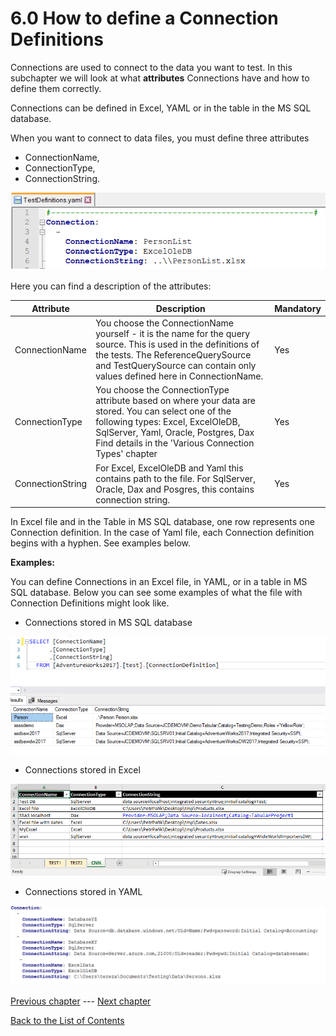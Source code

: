 # 6.0 How to define a Connection Definitions

Connections are used to connect to the data you want to test. In this
subchapter we will look at what **attributes** Connections have and how
to define them correctly.

Connections can be defined in Excel, YAML or in the table in the MS SQL
database.

When you want to connect to data files, you must define three attributes
- ConnectionName, 
- ConnectionType,
- ConnectionString.

![Atributes](Images/media/image23.png)

Here you can find a description of the attributes:


| **Attribute**    | **Description**                 | **Mandatory** |
|------------------|---------------------------------|---------------|
| ConnectionName   | You choose the ConnectionName yourself - it is the name for the query source. This is used in the definitions of the tests. The ReferenceQuerySource and TestQuerySource can contain only values defined here in ConnectionName.   | Yes           |
| ConnectionType   | You choose the ConnectionType attribute based on where your data are stored. You can select one of the following types: Excel, ExcelOleDB, SqlServer, Yaml, Oracle, Postgres, Dax Find details in the 'Various Connection Types' chapter | Yes           |
| ConnectionString | For Excel, ExcelOleDB and Yaml this contains path to the file. For SqlServer, Oracle, Dax and Posgres, this contains connection string.   | Yes           |


In Excel file and in the Table in MS SQL database, one row represents
one Connection definition. In the case of Yaml file, each Connection
definition begins with a hyphen. See examples below.

**Examples:**

You can define Connections in an Excel file, in YAML, or in a table in
MS SQL database. Below you can see some examples of what the file with
Connection Definitions might look like.

-   Connections stored in MS SQL database

![Connections stored in MS SQL database](Images/media/image24.png)

-   Connections stored in Excel

![Connections stored in Excel](Images/media/image25.png)

-   Connections stored in YAML

![Connections stored in YAML](Images/media/image26.png)

[Previous chapter](5.0-How-to-setup-the-JC.Unit.json-file.md) --- [Next chapter](6.1-Various-Connection-types.md) 

[Back to the List of Contents](0-0-list-of-contents)  